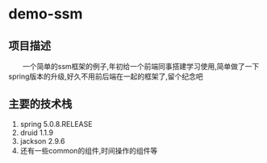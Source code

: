 # demo-ssm

## 项目描述 
　　一个简单的ssm框架的例子,年初给一个前端同事搭建学习使用,简单做了一下
spring版本的升级,好久不用前后端在一起的框架了,留个纪念吧

## 主要的技术栈
1. spring 5.0.8.RELEASE
2. druid 1.1.9
3. jackson 2.9.6
4. 还有一些common的组件,时间操作的组件等
